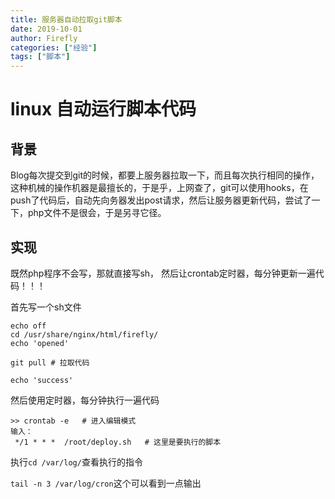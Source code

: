 ```yaml
---
title: 服务器自动拉取git脚本
date: 2019-10-01
author: Firefly
categories: ["经验"]
tags: ["脚本"]
---
```



# linux 自动运行脚本代码


## 背景

Blog每次提交到git的时候，都要上服务器拉取一下，而且每次执行相同的操作，这种机械的操作机器是最擅长的，于是乎，上网查了，git可以使用hooks，在push了代码后，自动先向务器发出post请求，然后让服务器更新代码，尝试了一下，php文件不是很会，于是另寻它径。

## 实现

既然php程序不会写，那就直接写sh， 然后让crontab定时器，每分钟更新一遍代码！！！

首先写一个sh文件

```
echo off
cd /usr/share/nginx/html/firefly/
echo 'opened'

git pull # 拉取代码

echo 'success'
```

然后使用定时器，每分钟执行一遍代码

```
>> crontab -e   # 进入编辑模式
输入：
 */1 * * *  /root/deploy.sh   # 这里是要执行的脚本
```


执行```cd /var/log/```查看执行的指令

```tail -n 3 /var/log/cron```这个可以看到一点输出

